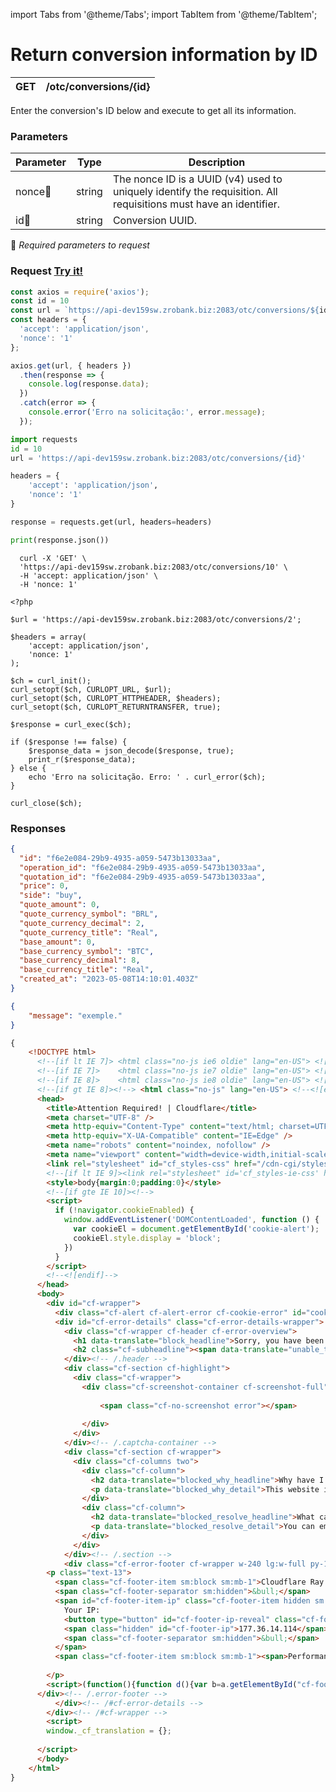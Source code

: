 import Tabs from '@theme/Tabs';
import TabItem from '@theme/TabItem';

# Return conversion information by ID

| GET    | /otc/conversions/{id}|
| --------- | ----------- 

Enter the conversion's ID below and execute to get all its information.

### Parameters

| Parameter | Type |  Description |
| --- | --- |  --- |
| nonce:small_orange_diamond:   | string |  The nonce ID is a UUID (v4) used to uniquely identify the requisition. All requisitions must have an identifier. |
| id:small_orange_diamond:   | string | Conversion UUID. |
:small_orange_diamond: *Required parameters to request*

### Request <a href="https://api-dev159sw.zrobank.biz:2083/api/#/" class="try-btn">Try it!</a>

<Tabs>
<TabItem value="js" label="NodeJS">

```js title=Axios
const axios = require('axios');
const id = 10
const url = `https://api-dev159sw.zrobank.biz:2083/otc/conversions/${id}/quotations`;
const headers = {
  'accept': 'application/json',
  'nonce': '1'
};

axios.get(url, { headers })
  .then(response => {
    console.log(response.data);
  })
  .catch(error => {
    console.error('Erro na solicitação:', error.message);
  });
```
</TabItem>
<TabItem value="py" label="Python">

```python title=Requests
import requests
id = 10
url = 'https://api-dev159sw.zrobank.biz:2083/otc/conversions/{id}'

headers = {
    'accept': 'application/json',
    'nonce': '1'
}

response = requests.get(url, headers=headers)

print(response.json())
```
</TabItem>
<TabItem value="shell" label="Shell">

```shell title=CURL
  curl -X 'GET' \
  'https://api-dev159sw.zrobank.biz:2083/otc/conversions/10' \
  -H 'accept: application/json' \
  -H 'nonce: 1'
```
</TabItem>
<TabItem value="php" label="PHP">

```shell title=CURL
<?php

$url = 'https://api-dev159sw.zrobank.biz:2083/otc/conversions/2';

$headers = array(
    'accept: application/json',
    'nonce: 1'
);

$ch = curl_init();
curl_setopt($ch, CURLOPT_URL, $url);
curl_setopt($ch, CURLOPT_HTTPHEADER, $headers);
curl_setopt($ch, CURLOPT_RETURNTRANSFER, true);

$response = curl_exec($ch);

if ($response !== false) {
    $response_data = json_decode($response, true);
    print_r($response_data);
} else {
    echo 'Erro na solicitação. Erro: ' . curl_error($ch);
}

curl_close($ch);
```
</TabItem>
</Tabs>

### Responses

<Tabs>
<TabItem value="200" label="200">

```json  title=/otc/conversions/{id}
{
  "id": "f6e2e084-29b9-4935-a059-5473b13033aa",
  "operation_id": "f6e2e084-29b9-4935-a059-5473b13033aa",
  "quotation_id": "f6e2e084-29b9-4935-a059-5473b13033aa",
  "price": 0,
  "side": "buy",
  "quote_amount": 0,
  "quote_currency_symbol": "BRL",
  "quote_currency_decimal": 2,
  "quote_currency_title": "Real",
  "base_amount": 0,
  "base_currency_symbol": "BTC",
  "base_currency_decimal": 8,
  "base_currency_title": "Real",
  "created_at": "2023-05-08T14:10:01.403Z"
}
```
</TabItem>
<TabItem value="400" label="400">

```json  title=/otc/conversions/{id}
{
    "message": "exemple."
}
```
</TabItem>
<TabItem value="403" label="403">

```html title=/otc/conversions/{id}
{
    <!DOCTYPE html>
      <!--[if lt IE 7]> <html class="no-js ie6 oldie" lang="en-US"> <![endif]-->
      <!--[if IE 7]>    <html class="no-js ie7 oldie" lang="en-US"> <![endif]-->
      <!--[if IE 8]>    <html class="no-js ie8 oldie" lang="en-US"> <![endif]-->
      <!--[if gt IE 8]><!--> <html class="no-js" lang="en-US"> <!--<![endif]-->
      <head>
        <title>Attention Required! | Cloudflare</title>
        <meta charset="UTF-8" />
        <meta http-equiv="Content-Type" content="text/html; charset=UTF-8" />
        <meta http-equiv="X-UA-Compatible" content="IE=Edge" />
        <meta name="robots" content="noindex, nofollow" />
        <meta name="viewport" content="width=device-width,initial-scale=1" />
        <link rel="stylesheet" id="cf_styles-css" href="/cdn-cgi/styles/cf.errors.css" />
        <!--[if lt IE 9]><link rel="stylesheet" id='cf_styles-ie-css' href="/cdn-cgi/styles/cf.errors.ie.css" /><![endif]-->
        <style>body{margin:0;padding:0}</style>
        <!--[if gte IE 10]><!-->
        <script>
          if (!navigator.cookieEnabled) {
            window.addEventListener('DOMContentLoaded', function () {
              var cookieEl = document.getElementById('cookie-alert');
              cookieEl.style.display = 'block';
            })
          }
        </script>
        <!--<![endif]-->
      </head>
      <body>
        <div id="cf-wrapper">
          <div class="cf-alert cf-alert-error cf-cookie-error" id="cookie-alert" data-translate="enable_cookies">Please enable cookies.</div>
          <div id="cf-error-details" class="cf-error-details-wrapper">
            <div class="cf-wrapper cf-header cf-error-overview">
              <h1 data-translate="block_headline">Sorry, you have been blocked</h1>
              <h2 class="cf-subheadline"><span data-translate="unable_to_access">You are unable to access</span> zrobank.biz</h2>
            </div><!-- /.header -->
            <div class="cf-section cf-highlight">
              <div class="cf-wrapper">
                <div class="cf-screenshot-container cf-screenshot-full">
                  
                    <span class="cf-no-screenshot error"></span>
                  
                </div>
              </div>
            </div><!-- /.captcha-container -->
            <div class="cf-section cf-wrapper">
              <div class="cf-columns two">
                <div class="cf-column">
                  <h2 data-translate="blocked_why_headline">Why have I been blocked?</h2>
                  <p data-translate="blocked_why_detail">This website is using a security service to protect itself from online attacks. The action you just performed triggered the security solution. There are several actions that could trigger this block including submitting a certain word or phrase, a SQL command or malformed data.</p>
                </div>
                <div class="cf-column">
                  <h2 data-translate="blocked_resolve_headline">What can I do to resolve this?</h2>
                  <p data-translate="blocked_resolve_detail">You can email the site owner to let them know you were blocked. Please include what you were doing when this page came up and the Cloudflare Ray ID found at the bottom of this page.</p>
                </div>
              </div>
            </div><!-- /.section -->
            <div class="cf-error-footer cf-wrapper w-240 lg:w-full py-10 sm:py-4 sm:px-8 mx-auto text-center sm:text-left border-solid border-0 border-t border-gray-300">
        <p class="text-13">
          <span class="cf-footer-item sm:block sm:mb-1">Cloudflare Ray ID: <strong class="font-semibold">7c43b0c74d191b2e</strong></span>
          <span class="cf-footer-separator sm:hidden">&bull;</span>
          <span id="cf-footer-item-ip" class="cf-footer-item hidden sm:block sm:mb-1">
            Your IP:
            <button type="button" id="cf-footer-ip-reveal" class="cf-footer-ip-reveal-btn">Click to reveal</button>
            <span class="hidden" id="cf-footer-ip">177.36.14.114</span>
            <span class="cf-footer-separator sm:hidden">&bull;</span>
          </span>
          <span class="cf-footer-item sm:block sm:mb-1"><span>Performance &amp; security by</span> <a rel="noopener noreferrer" href="https://www.cloudflare.com/5xx-error-landing" id="brand_link" target="_blank">Cloudflare</a></span>
          
        </p>
        <script>(function(){function d(){var b=a.getElementById("cf-footer-item-ip"),c=a.getElementById("cf-footer-ip-reveal");b&&"classList"in b&&(b.classList.remove("hidden"),c.addEventListener("click",function(){c.classList.add("hidden");a.getElementById("cf-footer-ip").classList.remove("hidden")}))}var a=document;document.addEventListener&&a.addEventListener("DOMContentLoaded",d)})();</script>
      </div><!-- /.error-footer -->
          </div><!-- /#cf-error-details -->
        </div><!-- /#cf-wrapper -->
        <script>
        window._cf_translation = {};
        
      </script>
      </body>
    </html>
}
```
</TabItem>
</Tabs>